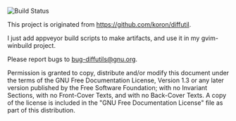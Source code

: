 
![Build Status](https://ci.appveyor.com/api/projects/status/github/wangkexiong/diff.msbuild?svg=true&retina=true)

This project is originated from https://github.com/koron/diffutil.

I just add appveyor build scripts to make artifacts, and use it in my gvim-winbuild project.

Please report bugs to <bug-diffutils@gnu.org>.

Permission is granted to copy, distribute and/or modify this document
under the terms of the GNU Free Documentation License, Version 1.3 or
any later version published by the Free Software Foundation; with no
Invariant Sections, with no Front-Cover Texts, and with no Back-Cover
Texts.  A copy of the license is included in the "GNU Free
Documentation License" file as part of this distribution.

